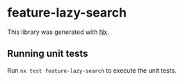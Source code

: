 # feature-lazy-search

This library was generated with [Nx](https://nx.dev).

## Running unit tests

Run `nx test feature-lazy-search` to execute the unit tests.
